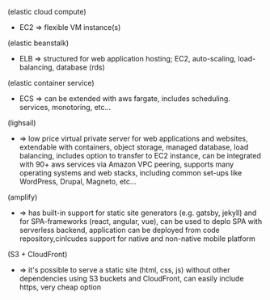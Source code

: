 (elastic cloud compute)
- EC2 => flexible VM instance(s) 

(elastic beanstalk)
- ELB => structured for web application hosting;
         EC2, auto-scaling, load-balancing, database (rds)

(elastic container service)
- ECS => can be extended with aws fargate, includes scheduling.
         services, monotoring, etc...

(lighsail)
- => low price virtual private server for web applications and 
        websites, extendable with containers, object storage, managed
        database, load balancing, includes option to transfer to EC2
        instance, can be integrated with 90+ aws services via Amazon
        VPC peering, supports many operating systems and web stacks, 
        including common set-ups like WordPress, Drupal, Magneto, etc...

(amplify)
- => has built-in support for static site generators (e.g. gatsby, jekyll)
     and for SPA-frameworks (react, angular, vue), can be used to deplo
     SPA with serverless backend, application can be deployed from code
     repository,cinlcudes support for native and non-native mobile platform


(S3 + CloudFront)
- => it's possible to serve a static site (html, css, js) without other
    dependencies using S3 buckets and CloudFront, can easily include https,
    very cheap option
